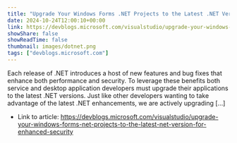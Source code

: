 ```yaml
---
title: "Upgrade Your Windows Forms .NET Projects to the Latest .NET Version for Enhanced Security"
date: 2024-10-24T12:00:10+00:00
link: https://devblogs.microsoft.com/visualstudio/upgrade-your-windows-forms-net-projects-to-the-latest-net-version-for-enhanced-security
showShare: false
showReadTime: false
thumbnail: images/dotnet.png
tags: ["devblogs.microsoft.com"]
---
```

Each release of .NET introduces a host of new features and bug fixes that enhance both performance and security. To leverage these benefits both service and desktop application developers must upgrade their applications to the latest .NET versions. Just like other developers wanting to take advantage of the latest .NET enhancements, we are actively upgrading […]

- Link to article: https://devblogs.microsoft.com/visualstudio/upgrade-your-windows-forms-net-projects-to-the-latest-net-version-for-enhanced-security
